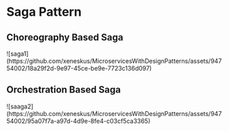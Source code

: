 <h1>Saga Pattern</h1>

<h2>Choreography Based Saga</h2>
![saga1](https://github.com/xeneskus/MicroservicesWithDesignPatterns/assets/94754002/18a29f2d-9e97-45ce-be9e-7723c136d097)
<h2>Orchestration Based Saga</h2>
![saaga2](https://github.com/xeneskus/MicroservicesWithDesignPatterns/assets/94754002/95a07f7a-a97d-4d9e-8fe4-c03cf5ca3365)
